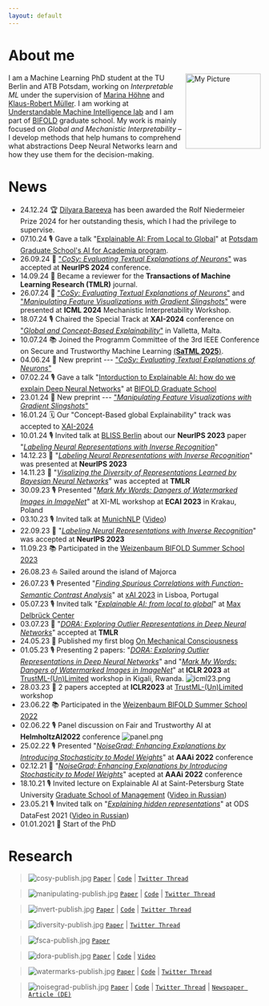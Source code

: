 ```yaml
---
layout: default
---
```


# About me

<img src="https://github.com/lapalap/lapalap.github.io/blob/master/_data/images/myphoto.png?raw=true" alt="My Picture" style="float: right; margin-left: 5px; width: 150px;">


I am a Machine Learning PhD student at the TU Berlin and ATB Potsdam, working on *Interpretable ML* under the supervision of <a href="https://scholar.google.de/citations?user=YwdAiikAAAAJ&hl=en">Marina Höhne</a> and <a href="https://scholar.google.com/citations?user=jplQac8AAAAJ&hl=en">Klaus-Robert Müller</a>. I am working at <a href="https://x.com/umi_lab_ai">Understandable Machine Intelligence lab</a> and I am part of <a href="https://www.bifold.berlin">BIFOLD</a> graduate school. My work is mainly focused on *Global and Mechanistic Interpretability*  – I develop methods that help humans to comprehend what abstractions Deep Neural Networks learn and how they use them for the decision-making.

# News
*   24.12.24 🏆 [Dilyara Bareeva](https://www.linkedin.com/posts/dilyarabareeva_deeply-honored-to-receive-the-%F0%9D%97%A5%F0%9D%97%BC%F0%9D%97%B9%F0%9D%97%B3-activity-7276927469964722176-NF5N?utm_source=share&utm_medium=member_desktop) has been awarded the Rolf Niedermeier Prize 2024 for her outstanding thesis, which I had the privilege to supervise.
*   07.10.24 🎙️ Gave a talk "<ins>Explainable AI: From Local to Global</ins>" at [Potsdam Graduate School's AI for Academia program](https://www.uni-potsdam.de/en/pogs/train/data-science-ai).
*   26.09.24 📄 ["<ins>*CoSy: Evaluating Textual Explanations of Neurons*</ins>"](https://arxiv.org/abs/2405.20331) was accepted at **NeurIPS 2024** conference.
*   14.09.24 📩 Became a reviewer for the **Transactions of Machine Learning Research (TMLR)** journal.  
*   26.07.24 📄 ["<ins>*CoSy: Evaluating Textual Explanations of Neurons*</ins>"](https://arxiv.org/abs/2405.20331) and ["<ins>*Manipulating Feature Visualizations with Gradient Slingshots*</ins>"](https://arxiv.org/abs/2401.06122) were presented at **ICML 2024** Mechanistic Interpretability Workshop.
*   18.07.24 🎙️ Chaired the Special Track at **XAI-2024** conference on ["<ins>*Global and Concept-Based Explainability*</ins>"](https://xaiworldconference.com/2024/concept-based-global-explainability/) in Valletta, Malta.
*   10.07.24 📚 Joined the Programm Committee of the 3rd IEEE Conference on Secure and Trustworthy Machine Learning [(**SaTML 2025**)](https://satml.org/).
*   04.06.24 📄 New preprint --- ["<ins>*CoSy: Evaluating Textual Explanations of Neurons*</ins>"](https://arxiv.org/abs/2405.20331)
*   07.02.24 🎙️ Gave a talk "<ins>Intorduction to Explainable AI: how do we explain Deep Neural Networks</ins>" at [BIFOLD Graduate School](https://www.bifold.berlin/education/graduate-school)
*   23.01.24 📄 New preprint --- ["<ins>*Manipulating Feature Visualizations with Gradient Slingshots*</ins>"](https://arxiv.org/abs/2401.06122)
*   16.01.24 🗓️ Our "Concept-Based global Explainability" track was accepted to [XAI-2024](https://xaiworldconference.com/2024/)
*   10.01.24 🎙️ Invited talk at [BLISS Berlin](https://www.linkedin.com/company/bliss-berlin/?originalSubdomain=de) about our **NeurIPS 2023** paper "<ins>*Labeling Neural Representations with Inverse Recognition*</ins>"
*   14.12.23 📄 "<ins>*Labeling Neural Representations with Inverse Recognition*</ins>" was presented at **NeurIPS 2023**
*   14.11.23 📄 "<ins>*Visalizing the Diversity of Representations Learned by Bayesian Neural Networks*</ins>" was accepted at **TMLR**
*   30.09.23 🎙️ Presented "<ins>*Mark My Words: Dangers of Watermarked Images in ImageNet*</ins>" at XI-ML workshop at **ECAI 2023** in Krakau, Poland
*   03.10.23 🎙️ Invited talk at [MunichNLP](https://munich-nlp.github.io) ([Video](https://youtu.be/EXNsx5k-hI4))
*   22.09.23 📄 "<ins>*Labeling Neural Representations with Inverse Recognition*</ins>" was accepted at **NeurIPS 2023**
*   11.09.23 📚 Participated in the [Weizenbaum BIFOLD Summer School 2023](https://www.bifold.berlin/education/summerschool)
*   26.08.23 ⛵️ Sailed around the island of Majorca
*   26.07.23 🎙️ Presented "<ins>*Finding Spurious Correlations with Function-Semantic Contrast Analysis*</ins>" at [xAI 2023](https://xaiworldconference.com/2023/) in Lisboa, Portugal
*   05.07.23 🎙️ Invited talk "<ins>*Explainable AI: from local to global*</ins>" at [Max Delbrück Center](https://www.mdc-berlin.de/en)
*   03.07.23 📄 "<ins>*DORA: Exploring Outlier Representations in Deep Neural Networks*</ins>" accepted at **TMLR**
*   24.05.23 📝 Published my first blog [On Mechanical Consciousness](https://kirillbykov.substack.com/p/on-mechanical-consciousness)
*   01.05.23 🎙️ Presenting 2 papers: "<ins>*DORA: Exploring Outlier Representations in Deep Neural Networks*</ins>" and "<ins>*Mark My Words: Dangers of Watermarked Images in ImageNet*</ins>" at **ICLR 2023** at [TrustML-(Un)Limited](https://sites.google.com/view/trustml-unlimited/home?pli=1) workshop in Kigali, Rwanda.
![icml23.png](https://github.com/lapalap/lapalap.github.io/blob/master/_data/images/icml23.png?raw=true)
*   28.03.23 📄 2 papers accepted at **ICLR2023** at [TrustML-(Un)Limited](https://sites.google.com/view/trustml-unlimited/home?pli=1) workshop
*   23.06.22 📚 Participated in the [Weizenbaum BIFOLD Summer School 2022](https://www.bifold.berlin/education/graduate-school/bifold-summer-school-2022)
*   02.06.22 🎙️ Panel discussion on Fair and Trustworthy AI at **HelmholtzAI2022** conference
![panel.png](https://github.com/lapalap/lapalap.github.io/blob/master/_data/images/panel.png?raw=true)
*   25.02.22 🎙️ Presented "<ins>*NoiseGrad: Enhancing Explanations by Introducing Stochasticity to Model Weights*</ins>" at **AAAi 2022** conference
*   02.12.21 📄 "<ins>*NoiseGrad: Enhancing Explanations by Introducing Stochasticity to Model Weights*</ins>" acepted at **AAAi 2022** conference
*   18.10.21 🎙️ Invited lecture on Explainable AI at Saint-Petersburg State University [Graduate School of Management](https://gsom.spbu.ru/en/) ([Video in Russian](https://youtu.be/Mi4PZgzcbUE))
*   23.05.21 🎙️ Invited talk on "<ins>*Explaining hidden representations*</ins>" at ODS DataFest 2021 ([Video in Russian](https://youtu.be/ounFVE-kxGs?si=BkpPBDRjy3UrXukE))
*   01.01.2021 🐣 Start of the PhD

# Research
> ![cosy-publish.jpg](https://github.com/lapalap/lapalap.github.io/blob/master/_data/papers/cosy-publish.jpg?raw=true)
 [`Paper`](https://arxiv.org/abs/2405.20331) | [`Code`](https://github.com/lkopf/cosy) | [`Twitter Thread`](https://x.com/kirill_bykov/status/1797981371597803851?s=46&t=_l2dvmNwfXVT_BhNkrvo2w)

> ![manipulating-publish.jpg](https://github.com/lapalap/lapalap.github.io/blob/master/_data/papers/manipulating-publish.jpg?raw=true)
 [`Paper`](https://arxiv.org/abs/2401.06122) | [`Code`](https://github.com/dilyabareeva/grad-slingshot) | [`Twitter Thread`](https://x.com/di_lya/status/1749553403313672451?s=46&t=_l2dvmNwfXVT_BhNkrvo2w)

> ![invert-publish.jpg](https://github.com/lapalap/lapalap.github.io/blob/master/_data/papers/invert-publish.jpg?raw=true)
 [`Paper`](https://arxiv.org/abs/2311.13594) | [`Code`](https://github.com/lapalap/invert) | [`Twitter Thread`](https://twitter.com/kirill_bykov/status/1729870541908213974?s=61&t=ZALQDltsjZ8dQ6Bq68-aMw)

> ![diversity-publish.jpg](https://github.com/lapalap/lapalap.github.io/blob/master/_data/papers/diversity-publish.jpg?raw=true)
 [`Paper`](https://arxiv.org/abs/2201.10859) | [`Twitter Thread`](https://x.com/dgrinwald93/status/1724429291222360320?s=46&t=_l2dvmNwfXVT_BhNkrvo2w)

> ![fsca-publish.jpg](https://github.com/lapalap/lapalap.github.io/blob/master/_data/papers/fsca-publish.jpg?raw=true)
 [`Paper`](https://link.springer.com/chapter/10.1007/978-3-031-44067-0_28)

> ![dora-publish.jpg](https://github.com/lapalap/lapalap.github.io/blob/master/_data/papers/dora-publish.jpg?raw=true)
 [`Paper`](https://arxiv.org/abs/2206.04530) | [`Code`](https://github.com/lapalap/dora) | [`Video`](https://youtu.be/k2tgN7YsjN8?si=KqoPsWaCvcfxMh3A) 

> ![watermarks-publish.jpg](https://github.com/lapalap/lapalap.github.io/blob/master/_data/papers/watermarks-publish.jpg?raw=true)
 [`Paper`](https://arxiv.org/abs/2303.05498) | [`Code`](https://github.com/lapalap/mark-my-words) | [`Twitter Thread`](https://x.com/kirill_bykov/status/1711320377740210272?s=46&t=_l2dvmNwfXVT_BhNkrvo2w)

> ![noisegrad-publish.jpg](https://github.com/lapalap/lapalap.github.io/blob/master/_data/papers/noisegrad-publish.jpg?raw=true)
 [`Paper`](https://ojs.aaai.org/index.php/AAAI/article/view/20561) | [`Code`](https://github.com/understandable-machine-intelligence-lab/NoiseGrad) | [`Twitter Thread`](https://x.com/anna_hedstroem/status/1406922210279886849?s=46&t=_l2dvmNwfXVT_BhNkrvo2w) | [`Newspaper Article (DE)`](https://archiv.pressestelle.tu-berlin.de/tui/22feb/#6)


<!-- Google tag (gtag.js) -->
<script async src="https://www.googletagmanager.com/gtag/js?id=G-FTLYMY1SPL"></script>
<script>
  window.dataLayer = window.dataLayer || [];
  function gtag(){dataLayer.push(arguments);}
  gtag('js', new Date());

  gtag('config', 'G-FTLYMY1SPL');
</script>